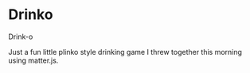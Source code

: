 # Drinko
Drink-o


Just a fun little plinko style drinking game I threw together this morning using matter.js.  
